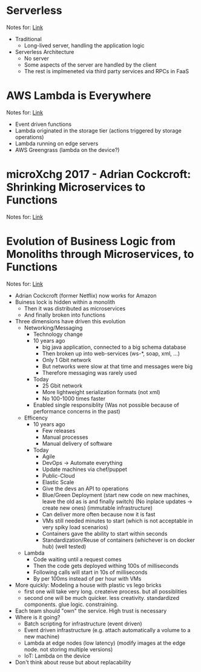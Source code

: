 # Serverless

Notes for: [Link](https://martinfowler.com/bliki/Serverless.html)

- Traditional
  - Long-lived server, handling the application logic
- Serverless Architecture
   - No server
   - Some aspects of the server are handled by the client
   - The rest is implmeneted via third party services and RPCs in FaaS

# AWS Lambda is Everywhere

Notes for: [Link](https://read.acloud.guru/aws-lambda-everywhere-f28c855e44b9#.w8fpv3t4x)

- Event driven functions
- Lambda originated in the storage tier (actions triggered by storage operations)
- Lambda running on edge servers
- AWS Greengrass (lambda on the device?)

# microXchg 2017 - Adrian Cockcroft: Shrinking Microservices to Functions

Notes for: [Link](https://www.youtube.com/watch?v=ZgxZCXouBkY)

# Evolution of Business Logic from Monoliths through Microservices, to Functions

Notes for: [Link](https://medium.com/@adrianco/evolution-of-business-logic-from-monoliths-through-microservices-to-functions-ff464b95a44d#.y6z6q8xym)

- Adrian Cockcroft (former Netflix) now works for Amazon
- Buiness lock is hidden within a monolith
  - Then it was distributed as microservices
  - And finally broken into functions
- Three dimensions have driven this evolution
  - Networking/Messaging
    - Technology change
    - 10 years ago
      - big java application, connected to a big schema database
      - Then broken up into web-services (ws-*, soap, xml, ...)
      - Only 1 Gbit network
      - But networks were slow at that time and messages were big
      - Therefore messaging was rarely used
    - Today
      - 25 Gbit network
      - More lightweight serialization formats (not xml)
      - No 100-1000 times faster
    - Enabled single responsiblity (Was not possible because of performance concerns in the past)
  - Efficency
    - 10 years ago
      - Few releases
      - Manual processes
      - Manual delivery of software
    - Today
      - Agile
      - DevOps -> Automate everything
      - Update machines via chef/puppet
      - Public-Cloud
      - Elastic Scale
      - Give the devs an API to operations
      - Blue/Green Deployment (start new code on new machines, leave the old as is and finally switch) (No inplace updates -> create new ones) (immutable infrastructure)
      - Can deliver more often because now it is fast
      - VMs still needed minutes to start (which is not acceptable in very spiky load scenarios)
      - Containers gave the ability to start within seconds
      - Standardization/Reuse of containers (whichever is on docker hub) (well tested)
  - Lambda
    - Code waiting until a request comes
    - Then the code gets deployed withing 100s of milliseconds
    - Following calls will start in 10s of milliseconds
    - By per 100ms instead of per hour with VMs
- More quickly: Modeling a house with plastic vs lego bricks
  - first one will take very long. createive process. but all possiblities
  - second one will be much quicker. less creativity. standardized components. glue logic. constraining.
- Each team should "own" the service. High trust is necessary
- Where is it going?
  - Batch scripting for infrastructure (event driven)
  - Event driven infrastructure (e.g. attach automatically a volume to a new machine)
  - Lambda at edge nodes (low latency) (modify images at the edge node. not storing multiple versions)
  - IoT: Lambda on the device
- Don't think about reuse but about replacability